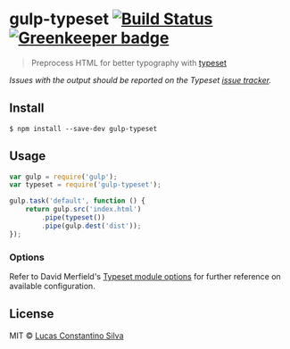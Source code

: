 # gulp-typeset [![Build Status](https://travis-ci.org/lucasconstantino/gulp-typeset.svg?branch=master)](https://travis-ci.org/lucasconstantino/gulp-typeset) [![Greenkeeper badge](https://badges.greenkeeper.io/lucasconstantino/gulp-typeset.svg)](https://greenkeeper.io/)

> Preprocess HTML for better typography with [typeset](https://github.com/davidmerfield/typeset)

*Issues with the output should be reported on the Typeset [issue tracker](https://github.com/davidmerfield/typeset/issues).*


## Install

```
$ npm install --save-dev gulp-typeset
```


## Usage

```js
var gulp = require('gulp');
var typeset = require('gulp-typeset');

gulp.task('default', function () {
	return gulp.src('index.html')
		.pipe(typeset())
		.pipe(gulp.dest('dist'));
});
```


### Options

Refer to David Merfield's [Typeset module options](https://github.com/davidmerfield/typeset#options) for further reference on available configuration.


## License

MIT © [Lucas Constantino Silva](https://github.com/lucasconstantino)
